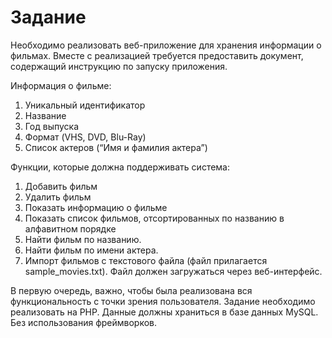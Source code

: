 # Задание

Необходимо реализовать веб-приложение для хранения информации о фильмах. Вместе с реализацией требуется предоставить документ, содержащий инструкцию по запуску приложения.

Информация о фильме:
1. Уникальный идентификатор
2. Название
3. Год выпуска
4. Формат (VHS, DVD, Blu-Ray)
5. Список актеров (“Имя и фамилия актера”)

Функции, которые должна поддерживать система:
1. Добавить фильм
2. Удалить фильм
3. Показать информацию о фильме
4. Показать список фильмов, отсортированных по названию в алфавитном порядке   
5. Найти фильм по названию.
6. Найти фильм по имени актера.
7. Импорт фильмов с текстового файла (файл прилагается sample_movies.txt). Файл должен загружаться через веб-интерфейс.

В первую очередь, важно, чтобы была реализована вся функциональность с точки зрения пользователя.
Задание необходимо реализовать на PHP. Данные должны храниться в базе данных MySQL. Без использования фреймворков.
